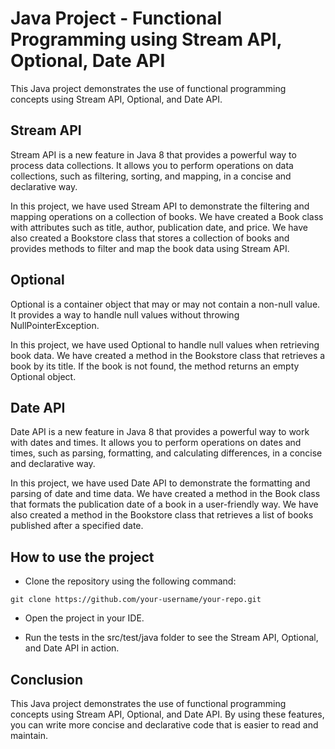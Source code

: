 # Java Project - Functional Programming using Stream API, Optional, Date API
This Java project demonstrates the use of functional programming concepts using Stream API, Optional, and Date API.

## Stream API
Stream API is a new feature in Java 8 that provides a powerful way to process data collections. It allows you to perform operations on data collections, such as filtering, sorting, and mapping, in a concise and declarative way.

In this project, we have used Stream API to demonstrate the filtering and mapping operations on a collection of books. We have created a Book class with attributes such as title, author, publication date, and price. We have also created a Bookstore class that stores a collection of books and provides methods to filter and map the book data using Stream API.

## Optional
Optional is a container object that may or may not contain a non-null value. It provides a way to handle null values without throwing NullPointerException.

In this project, we have used Optional to handle null values when retrieving book data. We have created a method in the Bookstore class that retrieves a book by its title. If the book is not found, the method returns an empty Optional object.

## Date API
Date API is a new feature in Java 8 that provides a powerful way to work with dates and times. It allows you to perform operations on dates and times, such as parsing, formatting, and calculating differences, in a concise and declarative way.

In this project, we have used Date API to demonstrate the formatting and parsing of date and time data. We have created a method in the Book class that formats the publication date of a book in a user-friendly way. We have also created a method in the Bookstore class that retrieves a list of books published after a specified date.

## How to use the project
* Clone the repository using the following command:

```
git clone https://github.com/your-username/your-repo.git
```

* Open the project in your IDE.

* Run the tests in the src/test/java folder to see the Stream API, Optional, and Date API in action.

## Conclusion
This Java project demonstrates the use of functional programming concepts using Stream API, Optional, and Date API. By using these features, you can write more concise and declarative code that is easier to read and maintain.